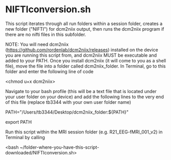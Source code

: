 # NIFTIconversion.sh

This script iterates through all run folders within a session folder, creates a new folder ("NIFTI") 
for dcm2niix output, then runs the dcm2niix program if there are no nifti files in this subfolder.

NOTE: You will need dcm2niix (https://github.com/rordenlab/dcm2niix/releases) installed on the device you are running this script from, and dcm2niix MUST 
be executable and added to your PATH. Once you install dcm2niix (it will come to you as a shell file), move the
file into a folder called dcm2niix_folder. In Terminal, go to this folder and enter the following line of code

<chmod u+x dcm2niix>


Navigate to your bash profile (this will be a text file that is located under your user folder on your device) and add the following lines to the very end of this file (replace tb3344 with your own user folder name)

PATH="/Users/tb3344/Desktop/dcm2niix_folder:${PATH}"

export PATH


Run this script within the MRI session folder (e.g. R21_EEG-fMRI_001_v2) in Terminal by calling

<bash ~/folder-where-you-have-this-script-downloaded/NIFTIconversion.sh>
